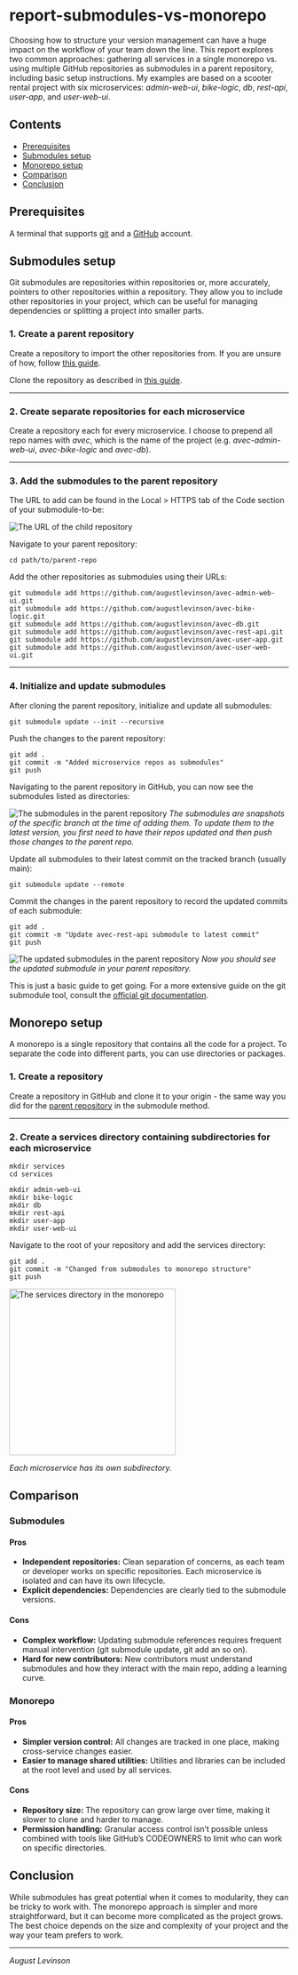 report-submodules-vs-monorepo
===

Choosing how to structure your version management can have a huge impact on the workflow of your team down the line. This report explores two common approaches: gathering all services in a single monorepo vs. using multiple GitHub repositories as submodules in a parent repository, including basic setup instructions. My examples are based on a scooter rental project with six microservices: *admin-web-ui*, *bike-logic*, *db*, *rest-api*, *user-app*, and *user-web-ui*.

Contents
---
- [Prerequisites](#prerequisites)
- [Submodules setup](#submodules-setup)
- [Monorepo setup](#monorepo-setup)
- [Comparison](#comparison)
- [Conclusion](#conclusion)

Prerequisites
---
A terminal that supports [git](https://git-scm.com/) and a [GitHub](https://github.com/) account.

Submodules setup
---
Git submodules are repositories within repositories or, more accurately, pointers to other repositories within a repository. They allow you to include other repositories in your project, which can be useful for managing dependencies or splitting a project into smaller parts.

### 1. Create a parent repository

Create a repository to import the other repositories from. If you are unsure of how, follow [this guide](https://docs.github.com/en/repositories/creating-and-managing-repositories/quickstart-for-repositories).

Clone the repository as described in [this guide](https://docs.github.com/en/repositories/creating-and-managing-repositories/cloning-a-repository).
___
### 2. Create separate repositories for each microservice

Create a repository each for every microservice. I choose to prepend all repo names with *avec*, which is the name of the project (e.g. *avec-admin-web-ui*, *avec-bike-logic* and *avec-db*).

___
### 3. Add the submodules to the parent repository

The URL to add can be found in the Local > HTTPS tab of the Code section of your submodule-to-be:

![The URL of the child repository](img/add-submodule.png)

Navigate to your parent repository:

```
cd path/to/parent-repo
```

Add the other repositories as submodules using their URLs:
```
git submodule add https://github.com/augustlevinson/avec-admin-web-ui.git
git submodule add https://github.com/augustlevinson/avec-bike-logic.git
git submodule add https://github.com/augustlevinson/avec-db.git
git submodule add https://github.com/augustlevinson/avec-rest-api.git
git submodule add https://github.com/augustlevinson/avec-user-app.git
git submodule add https://github.com/augustlevinson/avec-user-web-ui.git
```
___
### 4. Initialize and update submodules

After cloning the parent repository, initialize and update all submodules:

```
git submodule update --init --recursive
```

Push the changes to the parent repository:

```
git add .
git commit -m "Added microservice repos as submodules"
git push
```

Navigating to the parent repository in GitHub, you can now see the submodules listed as directories:

![The submodules in the parent repository](img/submodules-repo.png)
*The submodules are snapshots of the specific branch at the time of adding them. To update them to the latest version, you first need to have their repos updated and then push those changes to the parent repo.*

Update all submodules to their latest commit on the tracked branch (usually main):
```
git submodule update --remote
```

Commit the changes in the parent repository to record the updated commits of each submodule:
```
git add .
git commit -m "Update avec-rest-api submodule to latest commit"
git push
```

![The updated submodules in the parent repository](img/updated-submodule.png)
*Now you should see the updated submodule in your parent repository.*

This is just a basic guide to get going. For a more extensive guide on the git submodule tool, consult the [official git documentation](https://git-scm.com/book/en/v2/Git-Tools-Submodules).

Monorepo setup
---
A monorepo is a single repository that contains all the code for a project. To separate the code into different parts, you can use directories or packages.

### 1. Create a repository
Create a repository in GitHub and clone it to your origin - the same way you did for the [parent repository](#1-create-a-parent-repository) in the submodule method.
___

### 2. Create a services directory containing subdirectories for each microservice

```
mkdir services
cd services

mkdir admin-web-ui
mkdir bike-logic
mkdir db
mkdir rest-api
mkdir user-app
mkdir user-web-ui
```

Navigate to the root of your repository and add the services directory:

```
git add .
git commit -m "Changed from submodules to monorepo structure"
git push
```
<img src="img/monorepo-directories.png" alt="The services directory in the monorepo" width="300px">

*Each microservice has its own subdirectory.*


Comparison
---
### Submodules
#### Pros
- **Independent repositories:** Clean separation of concerns, as each team or developer works on specific repositories. Each microservice is isolated and can have its own lifecycle.
- **Explicit dependencies:** Dependencies are clearly tied to the submodule versions.

#### Cons
- **Complex workflow:** Updating submodule references requires frequent manual intervention (git submodule update, git add an so on).
- **Hard for new contributors:** New contributors must understand submodules and how they interact with the main repo, adding a learning curve.

### Monorepo
#### Pros
- **Simpler version control:** All changes are tracked in one place, making cross-service changes easier.
- **Easier to manage shared utilities:** Utilities and libraries can be included at the root level and used by all services.

#### Cons
- **Repository size:** The repository can grow large over time, making it slower to clone and harder to manage.
- **Permission handling:** Granular access control isn’t possible unless combined with tools like GitHub’s CODEOWNERS to limit who can work on specific directories.

Conclusion
---
While submodules has great potential when it comes to modularity, they can be tricky to work with. The monorepo approach is simpler and more straightforward, but it can become more complicated as the project grows. The best choice depends on the size and complexity of your project and the way your team prefers to work.

___
*August Levinson*

